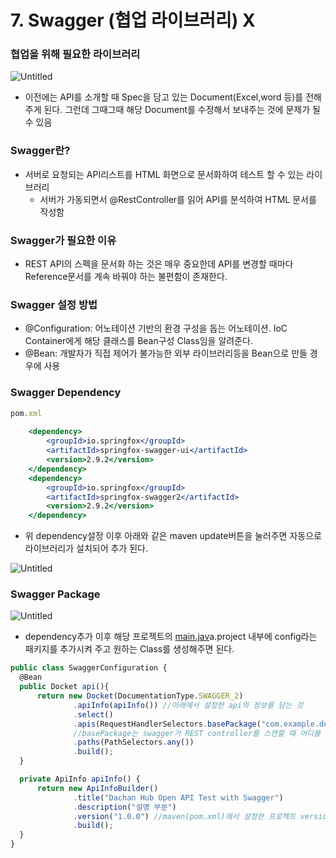 # 7. Swagger (협업 라이브러리) X

### **협업을 위해 필요한 라이브러리**

![Untitled](7%20Swagger%20(%E1%84%92%E1%85%A7%E1%86%B8%E1%84%8B%E1%85%A5%E1%86%B8%20%E1%84%85%E1%85%A1%E1%84%8B%E1%85%B5%E1%84%87%E1%85%B3%E1%84%85%E1%85%A5%E1%84%85%E1%85%B5)%20X%20860e6d81746044e798ae69cea411b060/Untitled.png)

- 이전에는 API를 소개할 때 Spec을 담고 있는 Document(Excel,word 등)를 전해주게 된다. 그런데 그때그때 해당 Document를 수정해서 보내주는 것에 문제가 될 수 있음

### **Swagger란?**

- 서버로 요청되는 API리스트를 HTML 화면으로 문서화하여 테스트 할 수 있는 라이브러리
    - 서버가 가동되면서 @RestController를 읽어 API를 분석하여 HTML 문서를 작성함

### **Swagger가 필요한 이유**

- REST API의 스펙을 문서화 하는 것은 매우 중요한데 API를 변경할 때마다 Reference문서를 계속 바꿔야 하는 불편함이 존재한다.

### **Swagger 설정 방법**

- @Configuration: 어노테이션 기반의 환경 구성을 돕는 어노테이션. IoC Container에게 해당 클래스를 Bean구성 Class임을 알려준다.
- @Bean: 개발자가 직접 제어가 불가능한 외부 라이브러리등을 Bean으로 만들 경우에 사용

### Swagger Dependency

```jsx
pom.xml	
	
	<dependency>
		<groupId>io.springfox</groupId>
		<artifactId>springfox-swagger-ui</artifactId>
		<version>2.9.2</version>
	</dependency>
	<dependency>
		<groupId>io.springfox</groupId>
		<artifactId>springfox-swagger2</artifactId>
		<version>2.9.2</version>
	</dependency>
```

- 위 dependency설정 이후 아래와 같은 maven update버튼을 눌러주면 자동으로 라이브러리가 설치되어 추가 된다.

![Untitled](7%20Swagger%20(%E1%84%92%E1%85%A7%E1%86%B8%E1%84%8B%E1%85%A5%E1%86%B8%20%E1%84%85%E1%85%A1%E1%84%8B%E1%85%B5%E1%84%87%E1%85%B3%E1%84%85%E1%85%A5%E1%84%85%E1%85%B5)%20X%20860e6d81746044e798ae69cea411b060/Untitled%201.png)

### Swagger Package

![Untitled](7%20Swagger%20(%E1%84%92%E1%85%A7%E1%86%B8%E1%84%8B%E1%85%A5%E1%86%B8%20%E1%84%85%E1%85%A1%E1%84%8B%E1%85%B5%E1%84%87%E1%85%B3%E1%84%85%E1%85%A5%E1%84%85%E1%85%B5)%20X%20860e6d81746044e798ae69cea411b060/Untitled%202.png)

- dependency추가 이후 해당 프로젝트의 [main.jav](http://main.java)a.project 내부에 config라는 패키지를 추가시켜 주고 원하는 Class를 생성해주면 된다.

```jsx
public class SwaggerConfiguration {
  @Bean
  public Docket api(){
      return new Docket(DocumentationType.SWAGGER_2)
              .apiInfo(apiInfo()) //아래에서 설정한 api의 정보를 담는 것
              .select()
              .apis(RequestHandlerSelectors.basePackage("com.example.demo"))
              //basePackage는 swagger가 REST controller를 스캔할 때 어디를 범위로 스캔할지 정해주는 것
              .paths(PathSelectors.any())
              .build();
  }

  private ApiInfo apiInfo() {
      return new ApiInfoBuilder()
              .title("Dachan Hub Open API Test with Swagger")
              .description("설명 부분")
              .version("1.0.0") //maven(pom.xml)에서 설정한 프로젝트 version
              .build();
  }
}
```